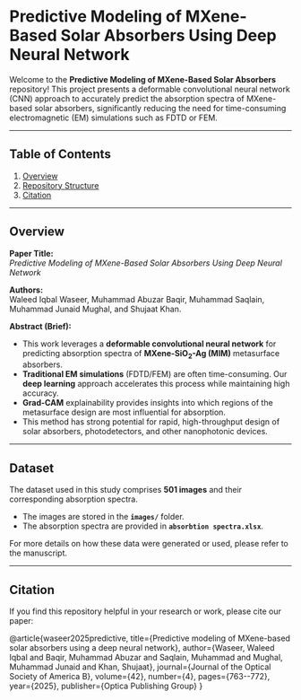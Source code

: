 # Predictive Modeling of MXene-Based Solar Absorbers Using Deep Neural Network

Welcome to the **Predictive Modeling of MXene-Based Solar Absorbers** repository! This project presents a deformable convolutional neural network (CNN) approach to accurately predict the absorption spectra of MXene-based solar absorbers, significantly reducing the need for time-consuming electromagnetic (EM) simulations such as FDTD or FEM.

---

## Table of Contents
1. [Overview](#overview)
2. [Repository Structure](#repository-structure)
6. [Citation](#citation)


---

## Overview

**Paper Title:**  
*Predictive Modeling of MXene-Based Solar Absorbers Using Deep Neural Network*

**Authors:**  
Waleed Iqbal Waseer, Muhammad Abuzar Baqir, Muhammad Saqlain, Muhammad Junaid Mughal, and Shujaat Khan.

**Abstract (Brief):**  
- This work leverages a **deformable convolutional neural network** for predicting absorption spectra of **MXene-SiO<sub>2</sub>-Ag (MIM)** metasurface absorbers.  
- **Traditional EM simulations** (FDTD/FEM) are often time-consuming. Our **deep learning** approach accelerates this process while maintaining high accuracy.  
- **Grad-CAM** explainability provides insights into which regions of the metasurface design are most influential for absorption.  
- This method has strong potential for rapid, high-throughput design of solar absorbers, photodetectors, and other nanophotonic devices.

---

## Dataset

The dataset used in this study comprises **501 images** and their corresponding absorption spectra.  
- The images are stored in the **`images/`** folder.  
- The absorption spectra are provided in **`absorbtion spectra.xlsx`**.  

For more details on how these data were generated or used, please refer to the manuscript.

---

## Citation
If you find this repository helpful in your research or work, please cite our paper:

@article{waseer2025predictive,
  title={Predictive modeling of MXene-based solar absorbers using a deep neural network},
  author={Waseer, Waleed Iqbal and Baqir, Muhammad Abuzar and Saqlain, Muhammad and Mughal, Muhammad Junaid and Khan, Shujaat},
  journal={Journal of the Optical Society of America B},
  volume={42},
  number={4},
  pages={763--772},
  year={2025},
  publisher={Optica Publishing Group}
}
